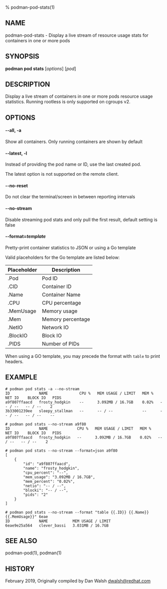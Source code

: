 % podman-pod-stats(1)

## NAME
podman\-pod\-stats - Display a live stream of resource usage stats for containers in one or more pods

## SYNOPSIS
**podman pod stats** [*options*] [*pod*]

## DESCRIPTION
Display a live stream of containers in one or more pods resource usage statistics.  Running rootless is only supported on cgroups v2.

## OPTIONS

#### **--all**, **-a**

Show all containers.  Only running containers are shown by default

#### **--latest**, **-l**

Instead of providing the pod name or ID, use the last created pod.

The latest option is not supported on the remote client.

#### **--no-reset**

Do not clear the terminal/screen in between reporting intervals

#### **--no-stream**

Disable streaming pod stats and only pull the first result, default setting is false

#### **--format**=*template*

Pretty-print container statistics to JSON or using a Go template

Valid placeholders for the Go template are listed below:

| **Placeholder** | **Description**   |
| --------------- | ---------------   |
| .Pod            | Pod ID      |
| .CID            | Container ID      |
| .Name           | Container Name    |
| .CPU            | CPU percentage    |
| .MemUsage       | Memory usage      |
| .Mem            | Memory percentage |
| .NetIO          | Network IO        |
| .BlockIO        | Block IO          |
| .PIDS           | Number of PIDs    |

When using a GO template, you may precede the format with `table` to print headers.
## EXAMPLE

```
# podman pod stats -a --no-stream
ID             NAME              CPU %   MEM USAGE / LIMIT   MEM %   NET IO    BLOCK IO   PIDS
a9f807ffaacd   frosty_hodgkin    --      3.092MB / 16.7GB    0.02%   -- / --   -- / --    2
3b33001239ee   sleepy_stallman   --      -- / --             --      -- / --   -- / --    --
```

```
# podman pod stats --no-stream a9f80
ID             NAME             CPU %   MEM USAGE / LIMIT   MEM %   NET IO    BLOCK IO   PIDS
a9f807ffaacd   frosty_hodgkin   --      3.092MB / 16.7GB    0.02%   -- / --   -- / --    2
```

```
# podman pod stats --no-stream --format=json a9f80
[
    {
        "id": "a9f807ffaacd",
        "name": "frosty_hodgkin",
        "cpu_percent": "--",
        "mem_usage": "3.092MB / 16.7GB",
        "mem_percent": "0.02%",
        "netio": "-- / --",
        "blocki": "-- / --",
        "pids": "2"
    }
]
```

```
# podman pod stats --no-stream --format "table {{.ID}} {{.Name}} {{.MemUsage}}" 6eae
ID             NAME           MEM USAGE / LIMIT
6eae9e25a564   clever_bassi   3.031MB / 16.7GB
```

## SEE ALSO
podman-pod(1), podman(1)

## HISTORY
February 2019, Originally compiled by Dan Walsh <dwalsh@redhat.com>
